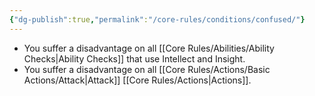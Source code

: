 ```yaml
---
{"dg-publish":true,"permalink":"/core-rules/conditions/confused/"}
---
```


- You suffer a disadvantage on all [[Core Rules/Abilities/Ability Checks\|Ability Checks]] that use Intellect and Insight.
- You suffer a disadvantage on all [[Core Rules/Actions/Basic Actions/Attack\|Attack]] [[Core Rules/Actions\|Actions]].